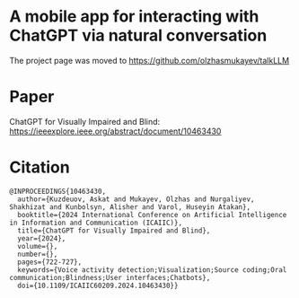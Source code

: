 # A mobile app for interacting with ChatGPT via natural conversation 
The project page was moved to https://github.com/olzhasmukayev/talkLLM 

# Paper 
ChatGPT for Visually Impaired and Blind: https://ieeexplore.ieee.org/abstract/document/10463430

# Citation 
```
@INPROCEEDINGS{10463430,
  author={Kuzdeuov, Askat and Mukayev, Olzhas and Nurgaliyev, Shakhizat and Kunbolsyn, Alisher and Varol, Huseyin Atakan},
  booktitle={2024 International Conference on Artificial Intelligence in Information and Communication (ICAIIC)}, 
  title={ChatGPT for Visually Impaired and Blind}, 
  year={2024},
  volume={},
  number={},
  pages={722-727},
  keywords={Voice activity detection;Visualization;Source coding;Oral communication;Blindness;User interfaces;Chatbots},
  doi={10.1109/ICAIIC60209.2024.10463430}}
```

